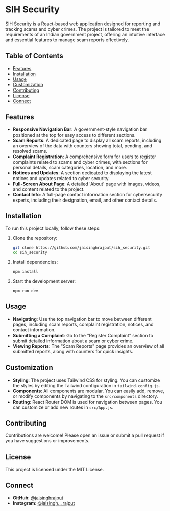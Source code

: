 # SIH Security

SIH Security is a React-based web application designed for reporting and tracking scams and cyber crimes. The project is tailored to meet the requirements of an Indian government project, offering an intuitive interface and essential features to manage scam reports effectively.

## Table of Contents

- [Features](#features)
- [Installation](#installation)
- [Usage](#usage)
- [Customization](#customization)
- [Contributing](#contributing)
- [License](#license)
- [Connect](#connect)

## Features

- **Responsive Navigation Bar**: A government-style navigation bar positioned at the top for easy access to different sections.
- **Scam Reports**: A dedicated page to display all scam reports, including an overview of the data with counters showing total, pending, and resolved scams.
- **Complaint Registration**: A comprehensive form for users to register complaints related to scams and cyber crimes, with sections for personal details, scam categories, location, and more.
- **Notices and Updates**: A section dedicated to displaying the latest notices and updates related to cyber security.
- **Full-Screen About Page**: A detailed 'About' page with images, videos, and content related to the project.
- **Contact Info**: A full-page contact information section for cybersecurity experts, including their designation, email, and other contact details.

## Installation

To run this project locally, follow these steps:

1. Clone the repository:
    ```bash
    git clone https://github.com/jaisinghrajput/sih_security.git
    cd sih_security
    ```

2. Install dependencies:
    ```bash
    npm install
    ```

3. Start the development server:
    ```bash
    npm run dev
    ```

## Usage

- **Navigating**: Use the top navigation bar to move between different pages, including scam reports, complaint registration, notices, and contact information.
- **Submitting a Complaint**: Go to the "Register Complaint" section to submit detailed information about a scam or cyber crime.
- **Viewing Reports**: The "Scam Reports" page provides an overview of all submitted reports, along with counters for quick insights.


## Customization

- **Styling**: The project uses Tailwind CSS for styling. You can customize the styles by editing the Tailwind configuration in `tailwind.config.js`.
- **Components**: All components are modular. You can easily add, remove, or modify components by navigating to the `src/components` directory.
- **Routing**: React Router DOM is used for navigation between pages. You can customize or add new routes in `src/App.js`.

## Contributing

Contributions are welcome! Please open an issue or submit a pull request if you have suggestions or improvements.

## License

This project is licensed under the MIT License.


## Connect

- **GitHub**: [@jaisinghrajput](https://github.com/jaisinghrajput)
- **Instagram**: [@jaisingh._.rajput](https://www.instagram.com/jaisingh._.rajput/)

